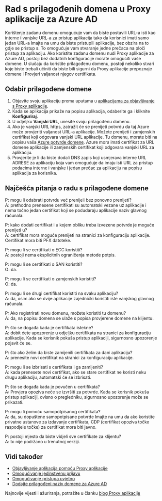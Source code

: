 <properties
    pageTitle="Rad s prilagođenih domena u Proxy aplikacije Azure AD | Microsoft Azure"
    description="Naslovnice kako raditi s prilagođenih domena u Proxy aplikacije za Azure AD."
    services="active-directory"
    documentationCenter=""
    authors="kgremban"
    manager="femila"
    editor=""/>

<tags
    ms.service="active-directory"
    ms.workload="identity"
    ms.tgt_pltfrm="na"
    ms.devlang="na"
    ms.topic="article"
    ms.date="06/22/2016"
    ms.author="kgremban"/>

# <a name="working-with-custom-domains-in-azure-ad-application-proxy"></a>Rad s prilagođenih domena u Proxy aplikacije za Azure AD

Korištenje zadanu domenu omogućuje vam da biste postavili URL-a isti kao interne i vanjske URL-a za pristup aplikacija tako da korisnici imati samo jedan URL-a Imajte na umu da biste pristupili aplikacije, bez obzira na to gdje se pristup s. To omogućuje vam stvaranje jedne prečaca na ploči pristup za aplikaciju. Ako koristite zadanu domenu nudi Proxy aplikacije za Azure AD, postoji bez dodatnih konfiguracije morate omogućiti vaše domene. U slučaju da koristite prilagođenu domenu, postoji nekoliko stvari koje biste trebali učiniti da biste bili sigurni da Proxy aplikacije prepoznaje domene i Provjeri valjanost njegov certifikata.

## <a name="selecting-your-custom-domain"></a>Odabir prilagođene domene

1. Objavite svoju aplikaciju prema uputama u [aplikacijama za objavljivanje s Proxy aplikacije](active-directory-application-proxy-publish.md).
2. Kada se aplikacija prikaže na popisu aplikacija, odaberite ga i kliknite **Konfiguriraj**.
3. U odjeljku **Vanjski URL**, unesite svoju prilagođenu domenu.
4. Ako je vanjski URL https, zatražit će se prenijeti potvrdu da taj Azure može provjeriti valjanost URL-a aplikacije. Možete prenijeti i zamjenskih certifikat koji odgovara vanjski URL aplikacije. Tu domenu, morate biti na popisu vaša [Azure potvrde domene](https://msdn.microsoft.com/library/azure/jj151788.aspx). Azure mora imati certifikat za URL domene aplikacije ili zamjenskih certifikat koji odgovara vanjski URL za aplikaciju.
5. Provjerite je li da biste dodali DNS zapis koji usmjerava interne URL ADRESE za aplikaciju koja vam omogućuje da imaju isti URL za pristup podacima interne i vanjske i jedan prečac za aplikaciju na popisu aplikacija za korisnika.

## <a name="frequently-asked-questions-about-working-with-custom-domains"></a>Najčešća pitanja o radu s prilagođene domene

P: mogu li odabrati potvrdu već prenijeli bez ponovno prenijeti?  
A: prethodno prenesene certifikati su automatski vezane uz aplikacije i nema točno jedan certifikat koji se podudaraju aplikacije naziv glavnog računala.  

P: kako dodati certifikat i u kojem obliku treba izvezene potvrde je moguće prenijeti u?  
A: certifikat mora moguće prenijeti na stranici za konfiguraciju aplikacije. Certifikat mora biti PFX datoteke.  

P: mogu li se certifikati o ECC koristiti?  
A: postoji nema eksplicitnih ograničenja metode potpis.  

P: mogu li se certifikati o SAN koristiti?  
O: da.  

P: mogu li se certifikati o zamjenskih koristiti?  
O: da.  

P: mogu li se drugi certifikat koristiti na svaku aplikaciju?  
A: da, osim ako se dvije aplikacije zajednički koristiti iste vanjskog glavnog računala.  

P: Ako registrirati novu domenu, možete koristiti tu domenu?  
A: da, na popisu domena se ulaže s popisa provjerene domene na klijentu.  

P: što se događa kada je certifikata istekne?  
A: dobit ćete upozorenje u odjeljku certifikata na stranici za konfiguraciju aplikacije. Kada se korisnik pokuša pristup aplikaciji, sigurnosno upozorenje pojavit će se.  

P: što ako želim da biste zamijenili certifikata za dani aplikaciju?  
A: prenesite novi certifikat na stranici za konfiguraciju aplikacije.  

P: mogu li se izbrisati s certifikata i ga zamijeniti?  
A: kada prenesete novi certifikat, ako se stare certifikat ne koristi neku drugu aplikaciju, automatski će se izbrisati.  

P: što se događa kada je povučen u certifikata?  
A: Provjera opoziva neće se izvršiti za potvrde. Kada se korisnik pokuša pristup aplikaciji, ovisno o pregledniku, sigurnosno upozorenje može se prikazati.  

P: mogu li pomoću samopotpisanog certifikata?  
A: da, su dopuštene samopotpisane potvrde Imajte na umu da ako koristite privatne ustanove za izdavanje certifikata, CDP (certifikat opoziva točke raspodjele točke) za certifikat mora biti javno.  

P: postoji mjesto da biste vidjeli sve certifikate za klijentu?  
A: to nije podržano u trenutnoj verziji.  


## <a name="see-also"></a>Vidi također

- [Objavljivanje aplikacija pomoću Proxy aplikacije](active-directory-application-proxy-publish.md)
- [Omogućivanje jedinstvenu prijavu](active-directory-application-proxy-sso-using-kcd.md)
- [Omogućivanje pristupa uvjetno](active-directory-application-proxy-conditional-access.md)
- [Dodajte prilagođeni naziv domene za Azure AD](active-directory-add-domain.md)

Najnovije vijesti i ažuriranja, potražite u članku [blog Proxy aplikacije](http://blogs.technet.com/b/applicationproxyblog/)
